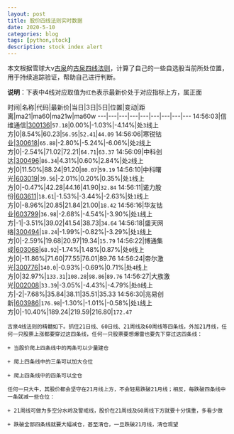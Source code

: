 ```yaml
---
layout: post
title: 股价四线法则实时数据
date: 2020-5-10
categories: blog
tags: [python,stock]
description: stock index alert
---
```



本文根据雪球大v[古泉](https://xueqiu.com/u/7148646888)的[古泉四线法则](https://xueqiu.com/7148646888/130498192)，计算了自己的一些自选股当前所处位置，用于持续追踪验证，帮助自己进行判断。

**说明**：下表中4线对应取值为`红色`表示最新价处于对应指标上方，属正面

时间|名称|代码|最新价|当日|3日|5日|位置|变动|距离|ma21|ma60|ma21w|ma60w
---|---|---|---|---|---|---|---|---
14:56:03|信维通信|[300136](https://xueqiu.com/S/SZ300136)|`57.18`|0.00%|-1.03%|-4.14%|处`3`线上方|0|8.54%|60.23|`56.95`|`52.41`|`44.09`
14:56:06|寒锐钴业|[300618](https://xueqiu.com/S/SZ300618)|`65.88`|-2.80%|-5.24%|-6.06%|处`2`线上方|0|-2.54%|71.02|72.21|`64.71`|`63.37`
14:56:09|中科创达|[300496](https://xueqiu.com/S/SZ300496)|`86.34`|4.31%|0.60%|2.84%|处`2`线上方|0|11.50%|88.24|91.20|`80.07`|`59.19`
14:56:10|中科曙光|[603019](https://xueqiu.com/S/SH603019)|`39.56`|-2.01%|0.20%|0.35%|处`1`线上方|0|-0.47%|42.28|44.16|41.90|`32.84`
14:56:11|诺力股份|[603611](https://xueqiu.com/S/SH603611)|`18.61`|-1.53%|-3.44%|-2.63%|处`1`线上方|0|-8.96%|20.85|21.84|21.00|`18.42`
14:56:16|华友钴业|[603799](https://xueqiu.com/S/SH603799)|`36.98`|-2.68%|-4.54%|-3.90%|处`1`线上方|-1|-3.51%|39.02|41.54|38.73|`34.64`
14:56:18|盛天网络|[300494](https://xueqiu.com/S/SZ300494)|`18.24`|-1.99%|-0.82%|-3.29%|处`1`线上方|0|-2.59%|19.68|20.97|19.34|`15.79`
14:56:22|博通集成|[603068](https://xueqiu.com/S/SH603068)|`68.92`|-1.74%|1.48%|0.87%|处`0`线上方|0|-11.86%|71.60|77.55|76.01|89.76
14:56:24|帝尔激光|[300776](https://xueqiu.com/S/SZ300776)|`140.0`|-0.93%|-0.69%|0.71%|处`4`线上方|0|32.97%|`133.31`|`108.28`|`98.86`|`89.76`
14:56:27|大族激光|[002008](https://xueqiu.com/S/SZ002008)|`33.39`|-3.05%|-4.43%|-4.79%|处`0`线上方|-2|-7.68%|35.84|38.11|35.51|35.33
14:56:30|兆易创新|[603986](https://xueqiu.com/S/SH603986)|`176.98`|-1.30%|-1.01%|-0.58%|处`1`线上方|0|-10.40%|189.24|219.59|216.80|`172.47`

```
古泉4线法则的精髓如下。抓住21日线、60日线、21周线及60周线等四条线，外加21月线，任何一只股票上涨都要穿过这四条线，任何一只股票要想爆雷也要先下穿过这四条线：

+ 当股价爬上四条线中的两条可以少量建仓

+ 爬上四条线中的三条可以加大仓位

+ 爬上四条线中的四条可以全仓

任何一只大牛，其股价都会坚守在21月线上方，不会轻易跌破21月线；相反，每跌破四条线中一条就减一些仓位：

+ 21周线可做为多空分水岭及警戒线，股价在21周线及60周线下方就要十分慎重，多看少做

+ 跌破全部四条线就要大幅减仓，甚至清仓，一旦跌破21月线，清仓观望
```